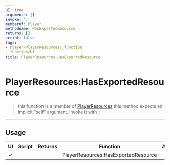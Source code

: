 ```yaml
---
UI: true
arguments: []
invoke: ':'
memberOf: Player
methodname: HasExportedResource
returns: []
script: false
tags:
- Player/PlayerResources/_function
- function/UI
title: PlayerResources.HasExportedResource
---
```

# PlayerResources:HasExportedResource
> this function is a member of [PlayerResources](civ-6/lua/PlayerResources.md)
> this method expects an implicit "self" argument. invoke it with `:`
-----
## Usage
|  UI | Script | Returns | Function | Arguments |
|:---:|:------:|-------:|:--------:|:---------|
|✓| ||PlayerResources:HasExportedResource||
